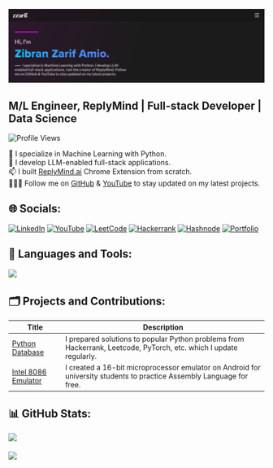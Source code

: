 [![Zibran Zarif Amio](banner.png)](https://zzarif.github.io/)
## M/L Engineer, ReplyMind | Full-stack Developer | Data Science

![Profile Views](https://komarev.com/ghpvc/?username=zzarif&style=flat&base=500&abbreviated=true)

🔭 I specialize in Machine Learning with Python.<br>🌱 I develop LLM-enabled full-stack applications. <br>📫 I built [ReplyMind.ai](https://www.replymind.com/) Chrome Extension from scratch. <br>👨🏻‍💻 Follow me on [GitHub](https://github.com/zzarif) & [YouTube](https://www.youtube.com/@zibranzarif) to stay updated on my latest projects.

## 🌐 Socials:
[![LinkedIn](https://img.shields.io/badge/LinkedIn-0077B5?logo=linkedin&logoColor=white)](https://www.linkedin.com/in/zibran-zarif-amio-b82717263/) [![YouTube](https://img.shields.io/badge/YouTube-%23FF0000.svg?logo=YouTube&logoColor=white)](https://www.youtube.com/@zibranzarif) [![LeetCode](https://img.shields.io/badge/LeetCode-FCD535?logo=LeetCode&logoColor=black)](https://leetcode.com/u/zzarif/) [![Hackerrank](https://img.shields.io/badge/-Hackerrank-2EC866?logo=HackerRank&logoColor=white)](https://www.hackerrank.com/profile/zibranzarif) [![Hashnode](https://img.shields.io/badge/Hashnode-2962FF?logo=hashnode&logoColor=white)](https://zibranzarif.hashnode.dev/) [![Portfolio](https://img.shields.io/badge/Portfolio-%23000000.svg?logo=firefox&logoColor=#FF7139)](https://zzarif.github.io/)

## 🎨 Languages and Tools:
<a href="https://skillicons.dev">
  <img src="https://skillicons.dev/icons?i=python,pytorch,selenium,git,vscode,vercel,postman,react,vite,express,nodejs,flask,django,firebase,javascript,html,css,c,cpp,latex">
</a>

## 🗂️ Projects and Contributions:

| Title | Description |
| ----------- | ----------- |
| [Python Database](https://github.com/zzarif/Python-Database) | I prepared solutions to popular Python problems from Hackerrank, Leetcode, PyTorch, etc. which I update regularly.|
| [Intel 8086 Emulator](https://github.com/zzarif/Intel-8086-Emulator) | I created a 16-bit microprocessor emulator on Android for university students to practice Assembly Language for free. |


## 📊 GitHub Stats:

![](https://github-readme-streak-stats.herokuapp.com/?user=zzarif&theme=github_dark&hide_border=false)<br/><br/>
![](https://github-readme-stats.vercel.app/api/top-langs/?username=zzarif&theme=github_dark&hide_border=false&include_all_commits=false&count_private=true&layout=compact)

<!-- Proudly created with GPRM ( https://gprm.itsvg.in ) -->
<!--
### GitHub Stats:
![](https://github-readme-stats.vercel.app/api?username=zzarif&theme=github_dark&hide_border=false&include_all_commits=false&count_private=true)<br/>
[![Top Langs](https://github-readme-stats.vercel.app/api/top-langs/?username=zzarif)](https://github.com/anuraghazra/github-readme-stats)
[![LinkedIn](https://img.shields.io/badge/LinkedIn-%230077B5.svg?logo=linkedin&logoColor=white)](https://linkedin.com/in/https://www.linkedin.com/in/zibran-zarif-amio-b82717263/) [![YouTube](https://img.shields.io/badge/YouTube-%23FF0000.svg?logo=YouTube&logoColor=white)](https://youtube.com/@@zibranzarif) 
-->

<!--
**zzarif/zzarif** is a ✨ _special_ ✨ repository because its `README.md` (this file) appears on your GitHub profile.

Here are some ideas to get you started:

- 🔭 I’m currently working on ...
- 🌱 I’m currently learning ...
- 👯 I’m looking to collaborate on ...
- 🤔 I’m looking for help with ...
- 💬 Ask me about ...
- 📫 How to reach me: ...
- 😄 Pronouns: ...
- ⚡ Fun fact: ...
-->
